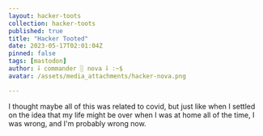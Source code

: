 ```yaml
---
layout: hacker-toots
collection: hacker-toots
published: true
title: "Hacker Tooted"
date: 2023-05-17T02:01:04Z
pinned: false
tags: [mastodon]
author: ⸸ commander ░ nova ⸸ :~$
avatar: /assets/media_attachments/hacker-nova.png

---
```


<p>I thought maybe all of this was related to covid, but just like when I settled on the idea that my life might be over when I was at home all of the time, I was wrong, and I&#39;m probably wrong now.</p>


